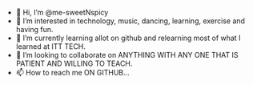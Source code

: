 - 👋 Hi, I’m @me-sweetNspicy
- 👀 I’m interested in technology, music, dancing, learning, exercise and having fun. 
- 🌱 I’m currently learning allot on github and relearning most of what I learned at ITT TECH.
- 💞️ I’m looking to collaborate on ANYTHING WITH ANY ONE THAT IS PATIENT AND WILLING TO TEACH. 
- 📫 How to reach me ON GITHUB...

<!---
me-sweetNspicy/me-sweetNspicy is a ✨ special ✨ repository because its `README.md` (this file) appears on your GitHub profile.
You can click the Preview link to take a look at your changes.
--->
